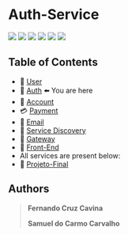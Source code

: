 # Auth-Service

<div>
    <img src="https://sonarcloud.io/api/project_badges/measure?project=FernandoCruzCavina_auth-service&metric=alert_status" />
    <img src="https://sonarcloud.io/api/project_badges/measure?project=FernandoCruzCavina_auth-service&metric=sqale_rating"/>
    <img src="https://sonarcloud.io/api/project_badges/measure?project=FernandoCruzCavina_auth-service&metric=code_smells" />
    <img src="https://sonarcloud.io/api/project_badges/measure?project=FernandoCruzCavina_auth-service&metric=duplicated_lines_density" />
    <img src="https://sonarcloud.io/api/project_badges/measure?project=FernandoCruzCavina_auth-service&metric=coverage" />
    <a href="https://fernandocruzcavina.github.io/auth-service/">
        <img src="https://img.shields.io/badge/JavaDoc-Online-green" />
    </a>
</div>

## Table of Contents

- 👤 [User](https://github.com/FernandoCruzCavina/user-authentication-service)  
- 🔐 [Auth](https://github.com/FernandoCruzCavina/auth-service) ⬅️ You are here
- 💼 [Account](https://github.com/FernandoCruzCavina/account-microservice)
- 💳 [Payment](https://github.com/FernandoCruzCavina/payment-microservice/tree/v1.0)
- 📧 [Email](https://github.com/FernandoCruzCavina/email-sender-service)
- 🧭 [Service Discovery](https://github.com/FernandoCruzCavina/service-discovery)
- 🚪 [Gateway](https://github.com/FernandoCruzCavina/gateway)
- 🎨 [Front-End](https://github.com/FernandoCruzCavina/bank-frontend)
- All services are present below:
- 🏦 [Projeto-Final](https://github.com/FernandoCruzCavina/Bank-PixScam) 

## Authors

> **Fernando Cruz Cavina**
> 
> **Samuel do Carmo Carvalho**